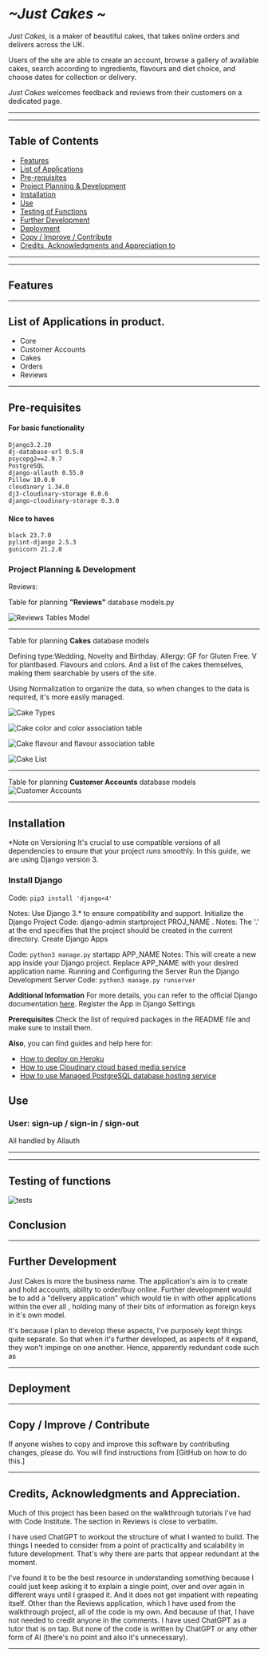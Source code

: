# *~Just Cakes ~*

*Just Cakes*, is a maker of beautiful cakes, that takes online orders and delivers across the UK.

Users of the site are able to create an account, browse a gallery of available cakes, search according to ingredients, flavours and diet choice, and choose dates for collection or delivery.

*Just Cakes* welcomes feedback and reviews from their customers on a dedicated page.
___
___

## Table of Contents

- [Features](#features)
- [List of Applications](#list-of-applications-in-product)
- [Pre-requisites](#pre-requisites)
- [Project Planning & Development](#project-planning--development)
- [Installation](#installation)
- [Use](#use)
- [Testing of Functions](#testing-of-functions)
- [Further Development](#further-development)
- [Deployment](#deployment)
- [Copy / Improve / Contribute](#copy--improve--contribute)
- [Credits, Acknowledgments and Appreciation to](#credits-acknowledgments-and-appreciation-to)



___
___

## Features
___


## List of Applications in product.
- Core
- Customer Accounts
- Cakes
- Orders
- Reviews

___


## Pre-requisites

#### For basic functionality
```
Django3.2.20
dj-database-url 0.5.0
psycopg2==2.9.7
PostgreSQL
django-allauth 0.55.0
Pillow 10.0.0
cloudinary 1.34.0
dj3-cloudinary-storage 0.0.6
django-cloudinary-storage 0.3.0
```
#### Nice to haves
```
black 23.7.0
pylint-django 2.5.3
gunicorn 21.2.0
```



### Project Planning & Development
Reviews:

Table for planning **"Reviews"** database models.py

![Reviews Tables Model](static/assets/images_for_readme/reviews-table.png)
___

Table for planning **Cakes** database models

Defining type:Wedding, Novelty and Birthday. Allergy: GF for Gluten Free. V for plantbased.  Flavours and colors. And a list of the cakes themselves, making them searchable by users of the site.

Using Normalization to organize the data, so when changes to the data is required, it's more easily managed.



![Cake Types](static/assets/images_for_readme/cake-type.png)

![Cake color and color association table](static/assets/images_for_readme/cake-color-association-table.png)

![Cake flavour and flavour association table](static/assets/images_for_readme/cake-flavour-association-table.png)

![Cake List](static/assets/images_for_readme/cake-list.png)

___

Table for planning **Customer Accounts** database models
![Customer Accounts](static/assets/images_for_readme/customer-account-tables.png)


___
## Installation

*Note on Versioning
It's crucial to use compatible versions of all dependencies to ensure that your project runs smoothly. In this guide, we are using Django version 3.

### Install Django

Code: ```pip3 install 'django<4'```

Notes: Use Django 3.* to ensure compatibility and support.
Initialize the Django Project
Code: django-admin startproject PROJ_NAME .
Notes: The '.' at the end specifies that the project should be created in the current directory.
Create Django Apps

Code: ```python3 manage.py``` startapp APP_NAME
Notes: This will create a new app inside your Django project. Replace APP_NAME with your desired application name.
Running and Configuring the Server
Run the Django Development Server
Code: ```python3 manage.py runserver```

**Additional Information**
For more details, you can refer to the official Django documentation [here](https://www.djangoproject.com).
Register the App in Django Settings

**Prerequisites**
Check the list of required packages in the README file and make sure to install them.

**Also**, you can find guides and help here for:
- [How to deploy on Heroku](https://devcenter.heroku.com/categories/deployment)
- [How to use Cloudinary cloud based media service](https://cloudinary.com/documentation/how_to_integrate_cloudinary#:~:text=The%20best%20way%20to%20get,in%205%20minutes%20or%20less.)
- [How to use Managed PostgreSQL database hosting service](https://www.elephantsql.com/docs/index.html)

## Use

### User: sign-up / sign-in / sign-out
All handled by Allauth


___
___

## Testing of functions
![tests](static/assets/images_for_readme/tests.png)


## Conclusion

___

## Further Development

Just Cakes is more the business name.  The application's aim is to create and hold accounts, ability to order/buy online.  Further development would be to add a "delivery application" which would tie in with other applications within the over all , holding many of their bits of information as foreign keys in it's own model.

It's because I plan to develop these aspects, I've purposely kept things quite separate.  So that when it's further developed, as aspects of it expand, they won't impinge on one another.  Hence, apparently redundant code such as 

___

## Deployment

___

## Copy / Improve / Contribute

If anyone wishes to copy and improve this software by contributing changes,
please do.  You will find instructions from
[GitHub on how to do this.]
___

## Credits, Acknowledgments and Appreciation.

Much of this project has been based on the walkthrough tutorials I've had with Code Institute.  The section in Reviews is close to verbatim.

I have used ChatGPT to workout the structure of what I wanted to build.  The things I needed to consider from a point of practicality and scalability in future development.  That's why there are parts that appear redundant at the moment.

I've found it to be the best resource in understanding something because I could just keep asking it to explain a single point, over and over again in different ways until I grasped it.  And it does not get impatient with repeating itself.
Other than the Reviews application, which I have used from the walkthrough project, all of the code is my own.  And because of that, I have not needed to credit anyone in the comments.
I have used ChatGPT as a tutor that is on tap.  But none of the code is written by ChatGPT or any other form of AI (there's no point and also it's unnecessary).
___
